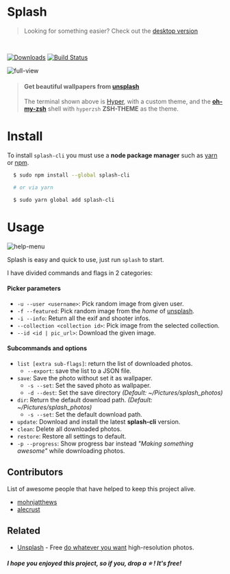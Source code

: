 # Splash
> Looking for something easier? Check out the [desktop version][desk]

<br>

<!-- badges -->
[![Downloads](https://camo.githubusercontent.com/fbc124b0e8d924d7f302d6500451778e381f8b78/687474703a2f2f696d672e736869656c64732e696f2f6e706d2f646d2f73706c6173682d636c692e737667)](https://npmjs.org/package/splash-cli) [![Build Status](https://camo.githubusercontent.com/46ec4f1f708c9a91132c190fa0f8918dadeaa04a/68747470733a2f2f7472617669732d63692e6f72672f5261776e6c792f73706c6173682d636c692e7376673f6272616e63683d6d6173746572)](/Rawnly/splash-cli/blob/master/build_url)
<!-- /badges -->

![full-view](http://i.imgur.com/R34r5S1.jpg)
> #### Get beautiful wallpapers from [unsplash](uwebsite)
> The terminal shown above is [Hyper][hyper], with a custom theme, and the [**oh-my-zsh**][oh-my-zsh] shell with `hyperzsh` **ZSH-THEME** as the theme.

# Install
To install `splash-cli` you must use a **node package manager** such as [yarn](/Rawnly/splash-cli/blob/master/yarn) or [npm](/Rawnly/splash-cli/blob/master/npm).
```bash
  $ sudo npm install --global splash-cli

  # or via yarn

  $ sudo yarn global add splash-cli
```
# Usage
![help-menu](http://i.imgur.com/G93veRS.png)

 Splash is easy and quick to use, just run `splash` to start.

 I have divided commands and flags in 2 categories:

 #### Picker parameters
 - `-u --user <username>`: Pick random image from given user.
 - `-f --featured`: Pick random image from the _home_ of [unsplash][uwebsite].
 - `-i --info`: Return all the exif and shooter infos.
 - `--collection <collection id>`: Pick image from the selected collection.
 - `--id <id | pic_url>`: Download the given image.

 #### Subcommands and options
 - `list [extra sub-flags]`: return the list of downloaded photos.
   - `--export`: save the list to a JSON file.
- `save`:  Save the photo without set it as wallpaper.
    - `-s --set`: Set the saved photo as wallpaper.
    - `-d --dest`: Set the save directory _(Default: ~/Pictures/splash_photos)_
- `dir`: Return the default download path. _(Default: ~/Pictures/splash_photos)_
  - `-s --set`: Set the default download path.
- `update`: Download and install the latest **splash-cli** version.
- `clean`: Delete all downloaded photos.
- `restore`: Restore all settings to default.
- `-p --progress`: Show progress bar instead _"Making something awesome"_ while downloading photos.

## Contributors

List of awesome people that have helped to keep this project alive.

- [mohnjatthews](http://github.com/mohnjatthews)
- [alecrust](http://github.com/alecrust)


## Related

* [Unsplash](https://unsplash.com/) - Free [do whatever you want](https://unsplash.com/license) high-resolution photos.

##### I hope you enjoyed this project, so if you, drop a <g-emoji alias="star" fallback-src="https://assets-cdn.github.com/images/icons/emoji/unicode/2b50.png" ios-version="6.0" title=":star:">⭐️</g-emoji> ! It's free!

[uwebsite]: https://unsplash.com
[desk]: https://github.com/rawnly/splashdesktop
[oh-my-zsh]: https://github.com/robbyrussell/oh-my-zsh
[hyper]: https://github.com/zeit/hyper
